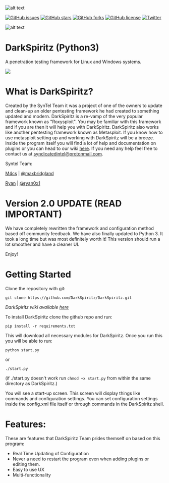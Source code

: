 ![alt text](https://travis-ci.com/DarkSpiritz/DarkSpiritz.svg?branch=master)

[![GitHub issues](https://img.shields.io/github/issues/DarkSpiritz/DarkSpiritz.svg)](https://github.com/DarkSpiritz/DarkSpiritz/issues)
[![GitHub stars](https://img.shields.io/github/stars/DarkSpiritz/DarkSpiritz.svg)](https://github.com/DarkSpiritz/DarkSpiritz/stargazers)
[![GitHub forks](https://img.shields.io/github/forks/DarkSpiritz/DarkSpiritz.svg)](https://github.com/DarkSpiritz/DarkSpiritz/network)
[![GitHub license](https://img.shields.io/github/license/DarkSpiritz/DarkSpiritz.svg)](https://github.com/DarkSpiritz/DarkSpiritz/blob/master/LICENSE)
[![Twitter](https://img.shields.io/twitter/url/https/github.com/DarkSpiritz/DarkSpiritz.svg?style=popout)](https://twitter.com/intent/tweet?text=Wow:&url=https%3A%2F%2Fgithub.com%2FDarkSpiritz%2FDarkSpiritz)

![alt text](https://img.shields.io/badge/Gitter-%20Join!-blue.svg)

# DarkSpiritz (Python3)
A penetration testing framework for Linux and Windows systems.

<img src="https://i.imgur.com/IxsAoei.png">

# What is DarkSpiritz?

Created by the SynTel Team it was a project of one of the owners to update and clean-up an older pentesting framework he had created to something updated and modern. DarkSpiritz is a re-vamp of the very popular framework known as "Roxysploit". You may be familiar with this framework and if you are then it will help you with DarkSpiritz. DarkSpiritz also works like another pentesting framework known as Metasploit. If you know how to use metasploit setting up and working with DarkSpiritz will be a breeze. Inside the program itself you will find a lot of help and documentation on plugins or you can head to our wiki [here](https://github.com/DarkSpiritz/DarkSpiritz/wiki).
If you need any help feel free to contact us at syndicatedintel@protonmail.com.

Syntel Team:

[M4cs](https://github.com/M4cs) | [@maxbridgland](https://twitter.com/maxbridgland)

[Ryan](https://github.com/Ryan0x1) | [@ryan0x1](https://twitter.com/ryan0x1)

# Version 2.0 UPDATE (READ IMPORTANT)

We have completely rewritten the framework and configuration method based off community feedback. We have also finally updated to Python 3. It took a long time but was most definitely worth it! This version should run a lot smoother and have a cleaner UI. 

Enjoy!

# Getting Started

Clone the repository with git:
```
git clone https://github.com/DarkSpiritz/DarkSpiritz.git
```

*DarkSpiritz wiki available [here](https://github.com/DarkSpiritz/DarkSpiritz/wiki)*

To install DarkSpiritz clone the github repo and run:
```
pip install -r requirements.txt
```

This will download all necessary modules for DarkSpiritz. Once you run this you will be able to run:
```
python start.py
```
or
```
./start.py
```
(if ./start.py doesn't work run `chmod +x start.py`
from within the same directory as DarkSpiritz.)

You will see a start-up screen. This screen will display things like commands and configuration settings. You can set configuration settings inside the config.xml file itself or through commands in the DarkSpiritz shell.

# Features:

These are features that DarkSpiritz Team prides themself on based on this program:

- Real Time Updating of Configuration
- Never a need to restart the program even when adding plugins or editing them.
- Easy to use UX
- Multi-functionality
